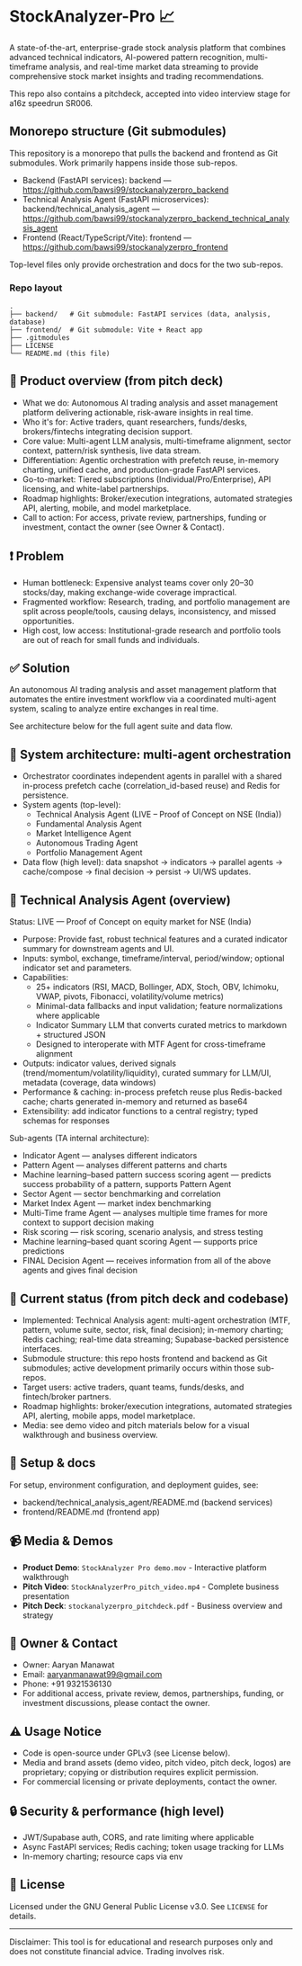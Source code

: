 # StockAnalyzer-Pro 📈

A state-of-the-art, enterprise-grade stock analysis platform that combines advanced technical indicators, AI-powered pattern recognition, multi-timeframe analysis, and real-time market data streaming to provide comprehensive stock market insights and trading recommendations.


This repo also contains a pitchdeck, accepted into video interview stage for a16z speedrun SR006.


## Monorepo structure (Git submodules)

This repository is a monorepo that pulls the backend and frontend as Git submodules. Work primarily happens inside those sub-repos.

- Backend (FastAPI services): backend — https://github.com/bawsi99/stockanalyzerpro_backend
- Technical Analysis Agent (FastAPI microservices): backend/technical_analysis_agent — https://github.com/bawsi99/stockanalyzerpro_backend_technical_analysis_agent
- Frontend (React/TypeScript/Vite): frontend — https://github.com/bawsi99/stockanalyzerpro_frontend

Top-level files only provide orchestration and docs for the two sub-repos.

### Repo layout
```
.
├── backend/   # Git submodule: FastAPI services (data, analysis, database)
├── frontend/  # Git submodule: Vite + React app
├── .gitmodules
├── LICENSE
└── README.md (this file)
```

## 📘 Product overview (from pitch deck)

- What we do: Autonomous AI trading analysis and asset management platform delivering actionable, risk-aware insights in real time.
- Who it's for: Active traders, quant researchers, funds/desks, brokers/fintechs integrating decision support.
- Core value: Multi-agent LLM analysis, multi-timeframe alignment, sector context, pattern/risk synthesis, live data stream.
- Differentiation: Agentic orchestration with prefetch reuse, in-memory charting, unified cache, and production-grade FastAPI services.
- Go-to-market: Tiered subscriptions (Individual/Pro/Enterprise), API licensing, and white-label partnerships.
- Roadmap highlights: Broker/execution integrations, automated strategies API, alerting, mobile, and model marketplace.
- Call to action: For access, private review, partnerships, funding or investment, contact the owner (see Owner & Contact).

## ❗ Problem

- Human bottleneck: Expensive analyst teams cover only 20–30 stocks/day, making exchange-wide coverage impractical.
- Fragmented workflow: Research, trading, and portfolio management are split across people/tools, causing delays, inconsistency, and missed opportunities.
- High cost, low access: Institutional-grade research and portfolio tools are out of reach for small funds and individuals.

## ✅ Solution

An autonomous AI trading analysis and asset management platform that automates the entire investment workflow via a coordinated multi-agent system, scaling to analyze entire exchanges in real time.

See architecture below for the full agent suite and data flow.

## 🧠 System architecture: multi-agent orchestration

- Orchestrator coordinates independent agents in parallel with a shared in-process prefetch cache (correlation_id-based reuse) and Redis for persistence.
- System agents (top-level):
  - Technical Analysis Agent (LIVE – Proof of Concept on NSE (India))
  - Fundamental Analysis Agent
  - Market Intelligence Agent
  - Autonomous Trading Agent
  - Portfolio Management Agent
- Data flow (high level): data snapshot → indicators → parallel agents → cache/compose → final decision → persist → UI/WS updates.

## 🔬 Technical Analysis Agent (overview)

Status: LIVE — Proof of Concept on equity market for NSE (India)

- Purpose: Provide fast, robust technical features and a curated indicator summary for downstream agents and UI.
- Inputs: symbol, exchange, timeframe/interval, period/window; optional indicator set and parameters.
- Capabilities:
  - 25+ indicators (RSI, MACD, Bollinger, ADX, Stoch, OBV, Ichimoku, VWAP, pivots, Fibonacci, volatility/volume metrics)
  - Minimal-data fallbacks and input validation; feature normalizations where applicable
  - Indicator Summary LLM that converts curated metrics to markdown + structured JSON
  - Designed to interoperate with MTF Agent for cross-timeframe alignment
- Outputs: indicator values, derived signals (trend/momentum/volatility/liquidity), curated summary for LLM/UI, metadata (coverage, data windows)
- Performance & caching: in-process prefetch reuse plus Redis-backed cache; charts generated in-memory and returned as base64
- Extensibility: add indicator functions to a central registry; typed schemas for responses

Sub-agents (TA internal architecture):
- Indicator Agent — analyses different indicators
- Pattern Agent — analyses different patterns and charts
- Machine learning–based pattern success scoring agent — predicts success probability of a pattern, supports Pattern Agent
- Sector Agent — sector benchmarking and correlation
- Market Index Agent — market index benchmarking
- Multi-Time frame Agent — analyses multiple time frames for more context to support decision making
- Risk scoring — risk scoring, scenario analysis, and stress testing
- Machine learning–based quant scoring Agent — supports price predictions
- FINAL Decision Agent — receives information from all of the above agents and gives final decision

## 📌 Current status (from pitch deck and codebase)

- Implemented: Technical Analysis agent: multi-agent orchestration (MTF, pattern, volume suite, sector, risk, final decision); in-memory charting; Redis caching; real-time data streaming; Supabase-backed persistence interfaces.
- Submodule structure: this repo hosts frontend and backend as Git submodules; active development primarily occurs within those sub-repos.
- Target users: active traders, quant teams, funds/desks, and fintech/broker partners.
- Roadmap highlights: broker/execution integrations, automated strategies API, alerting, mobile apps, model marketplace.
- Media: see demo video and pitch materials below for a visual walkthrough and business overview.

## 📄 Setup & docs

For setup, environment configuration, and deployment guides, see:
- backend/technical_analysis_agent/README.md (backend services)
- frontend/README.md (frontend app)


## 📹 Media & Demos

- **Product Demo**: `StockAnalyzer Pro demo.mov` - Interactive platform walkthrough
- **Pitch Video**: `StockAnalyzerPro_pitch_video.mp4` - Complete business presentation
- **Pitch Deck**: `stockanalyzerpro_pitchdeck.pdf` - Business overview and strategy

## 👤 Owner & Contact

- Owner: Aaryan Manawat
- Email: aaryanmanawat99@gmail.com
- Phone: +91 9321536130
- For additional access, private review, demos, partnerships, funding, or investment discussions, please contact the owner.

## ⚠️ Usage Notice

- Code is open-source under GPLv3 (see License below).
- Media and brand assets (demo video, pitch video, pitch deck, logos) are proprietary; copying or distribution requires explicit permission.
- For commercial licensing or private deployments, contact the owner.


## 🔒 Security & performance (high level)

- JWT/Supabase auth, CORS, and rate limiting where applicable
- Async FastAPI services; Redis caching; token usage tracking for LLMs
- In-memory charting; resource caps via env

## 📝 License

Licensed under the GNU General Public License v3.0. See `LICENSE` for details.

---

Disclaimer: This tool is for educational and research purposes only and does not constitute financial advice. Trading involves risk. 
